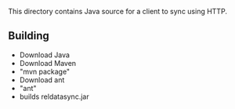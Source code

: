 This directory contains Java source for a client to sync using HTTP.

Building
--------

- Download Java
- Download Maven
- "mvn package"
- Download ant
- "ant"
- builds reldatasync.jar
